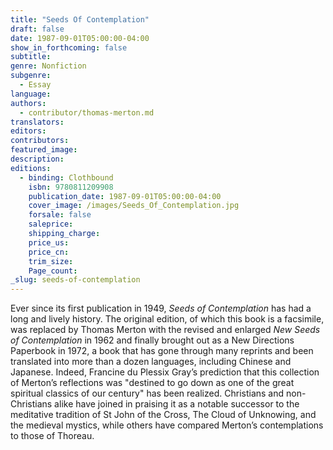 ```yaml
---
title: "Seeds Of Contemplation"
draft: false
date: 1987-09-01T05:00:00-04:00
show_in_forthcoming: false
subtitle:
genre: Nonfiction
subgenre:
  - Essay
language:
authors:
  - contributor/thomas-merton.md
translators:
editors:
contributors:
featured_image:
description:
editions:
  - binding: Clothbound
    isbn: 9780811209908
    publication_date: 1987-09-01T05:00:00-04:00
    cover_image: /images/Seeds_Of_Contemplation.jpg
    forsale: false
    saleprice:
    shipping_charge:
    price_us:
    price_cn:
    trim_size:
    Page_count:
_slug: seeds-of-contemplation
---
```


Ever since its first publication in 1949, _Seeds of Contemplation_ has had a long and lively history. The original edition, of which this book is a facsimile, was replaced by Thomas Merton with the revised and enlarged _New Seeds of Contemplation_ in 1962 and finally brought out as a New Directions Paperbook in 1972, a book that has gone through many reprints and been translated into more than a dozen languages, including Chinese and Japanese. Indeed, Francine du Plessix Gray’s prediction that this collection of Merton’s reflections was "destined to go down as one of the great spiritual classics of our century" has been realized. Christians and non-Christians alike have joined in praising it as a notable successor to the meditative tradition of St John of the Cross, The Cloud of Unknowing, and the medieval mystics, while others have compared Merton’s contemplations to those of Thoreau.

